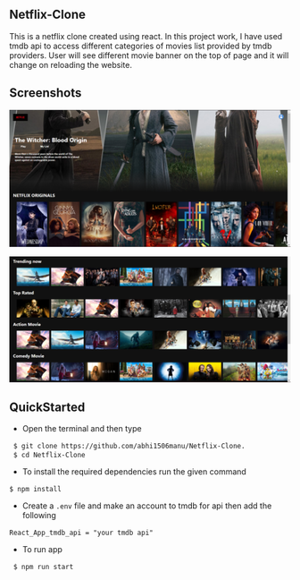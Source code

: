 ## Netflix-Clone

This is a netflix clone created using react. In this project work, I have used tmdb api to access different categories of movies list provided by tmdb providers. User will see different movie banner on the top of page and it will change on reloading the website. 
<br>

<h2> Screenshots </h2>

![Screenshot](N-1.png)

![Screenshot](N-2.png)

<h2>QuickStarted</h2>

* Open the terminal and then type
```
 $ git clone https://github.com/abhi1506manu/Netflix-Clone.
 $ cd Netflix-Clone
 ```
 * To install the required dependencies run the given command
 ```
$ npm install
```
* Create a ```.env``` file and make an account to tmdb for api then add the following
```
React_App_tmdb_api = "your tmdb api"
```
* To run app 
```
 $ npm run start
 ```
